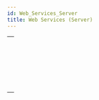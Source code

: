 ```yaml
---
id: Web_Services_Server
title: Web Services (Server)
---
```

||
|---|
|[<!-- INCLUDE #_command_.SOAP DECLARATION.Syntax -->](../../commands-legacy/soap-declaration.md)<br/>|
|[<!-- INCLUDE #_command_.SOAP Get info.Syntax -->](../../commands-legacy/soap-get-info.md)<br/>|
|[<!-- INCLUDE #_command_.SOAP REJECT NEW REQUESTS.Syntax -->](../../commands-legacy/soap-reject-new-requests.md)<br/>|
|[<!-- INCLUDE #_command_.SOAP Request.Syntax -->](../../commands-legacy/soap-request.md)<br/>|
|[<!-- INCLUDE #_command_.SOAP SEND FAULT.Syntax -->](../../commands-legacy/soap-send-fault.md)<br/>|
